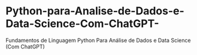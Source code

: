 # Python-para-Analise-de-Dados-e-Data-Science-Com-ChatGPT-
Fundamentos de Linguagem Python Para Análise de Dados e Data Science (Com ChatGPT)
